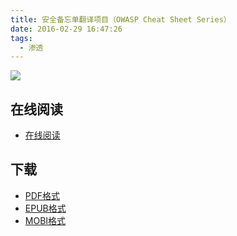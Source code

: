 ```yaml
---
title: 安全备忘单翻译项目（OWASP Cheat Sheet Series）
date: 2016-02-29 16:47:26
tags:
  - 渗透
---
```


![](https://ek8whxe.cloudimg.io/s/width/226/https://www.gitbook.com/cover/book/wizardforcel/owasp-cheat-sheet-zh.jpg?build=1452420957958&v=12.0.4)

<!--more-->

## 在线阅读 ##

+ [在线阅读](https://www.gitbook.com/book/wizardforcel/owasp-cheat-sheet-zh/details)

## 下载 ##

+ [PDF格式](https://www.gitbook.com/download/pdf/book/wizardforcel/owasp-cheat-sheet-zh)
+ [EPUB格式](https://www.gitbook.com/download/epub/book/wizardforcel/owasp-cheat-sheet-zh)
+ [MOBI格式](https://www.gitbook.com/download/mobi/book/wizardforcel/owasp-cheat-sheet-zh)